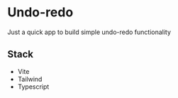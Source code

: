 # Undo-redo
Just a quick app to build simple undo-redo functionality

## Stack
- Vite
- Tailwind
- Typescript
